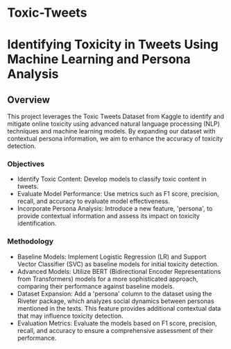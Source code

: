 # Toxic-Tweets
# Identifying Toxicity in Tweets Using Machine Learning and Persona Analysis

## Overview
This project leverages the Toxic Tweets Dataset from Kaggle to identify and mitigate online toxicity using advanced natural language processing (NLP) techniques and machine learning models. By expanding our dataset with contextual persona information, we aim to enhance the accuracy of toxicity detection.

### Objectives
- Identify Toxic Content: Develop models to classify toxic content in tweets.
- Evaluate Model Performance: Use metrics such as F1 score, precision, recall, and accuracy to evaluate model effectiveness.
- Incorporate Persona Analysis: Introduce a new feature, 'persona', to provide contextual information and assess its impact on toxicity identification.

### Methodology
- Baseline Models: Implement Logistic Regression (LR) and Support Vector Classifier (SVC) as baseline models for initial toxicity detection.
- Advanced Models: Utilize BERT (Bidirectional Encoder Representations from Transformers) models for a more sophisticated approach, comparing their performance against baseline models.
- Dataset Expansion: Add a 'persona' column to the dataset using the Riveter package, which analyzes social dynamics between personas mentioned in the texts. This feature provides additional contextual data that may influence toxicity detection.
- Evaluation Metrics: Evaluate the models based on F1 score, precision, recall, and accuracy to ensure a comprehensive assessment of their performance.
